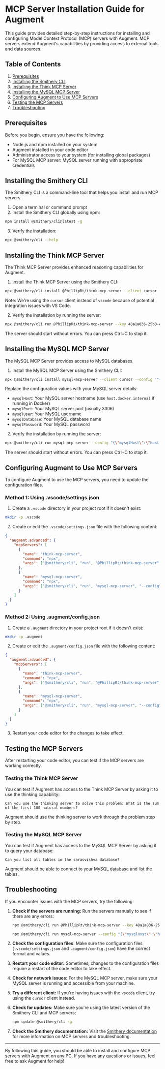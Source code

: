 # MCP Server Installation Guide for Augment

This guide provides detailed step-by-step instructions for installing and configuring Model Context Protocol (MCP) servers with Augment. MCP servers extend Augment's capabilities by providing access to external tools and data sources.

## Table of Contents

1. [Prerequisites](#prerequisites)
2. [Installing the Smithery CLI](#installing-the-smithery-cli)
3. [Installing the Think MCP Server](#installing-the-think-mcp-server)
4. [Installing the MySQL MCP Server](#installing-the-mysql-mcp-server)
5. [Configuring Augment to Use MCP Servers](#configuring-augment-to-use-mcp-servers)
6. [Testing the MCP Servers](#testing-the-mcp-servers)
7. [Troubleshooting](#troubleshooting)

## Prerequisites

Before you begin, ensure you have the following:

- Node.js and npm installed on your system
- Augment installed in your code editor
- Administrator access to your system (for installing global packages)
- For MySQL MCP server: MySQL server running with appropriate credentials

## Installing the Smithery CLI

The Smithery CLI is a command-line tool that helps you install and run MCP servers.

1. Open a terminal or command prompt
2. Install the Smithery CLI globally using npm:

```bash
npm install @smithery/cli@latest -g
```

3. Verify the installation:

```bash
npx @smithery/cli --help
```

## Installing the Think MCP Server

The Think MCP Server provides enhanced reasoning capabilities for Augment.

1. Install the Think MCP Server using the Smithery CLI:

```bash
npx @smithery/cli install @PhillipRt/think-mcp-server --client cursor --key 48a1a836-25b3-4f2e-a88b-39b47c09b85a
```

Note: We're using the `cursor` client instead of `vscode` because of potential integration issues with VS Code.

2. Verify the installation by running the server:

```bash
npx @smithery/cli run @PhillipRt/think-mcp-server --key 48a1a836-25b3-4f2e-a88b-39b47c09b85a
```

The server should start without errors. You can press Ctrl+C to stop it.

## Installing the MySQL MCP Server

The MySQL MCP Server provides access to MySQL databases.

1. Install the MySQL MCP Server using the Smithery CLI:

```bash
npx @smithery/cli install mysql-mcp-server --client cursor --config '"{\"mysqlHost\":\"host.docker.internal\",\"mysqlPort\":\"3306\",\"mysqlUser\":\"root\",\"mysqlDatabase\":\"sarasvishva\",\"mysqlPassword\":\"ujkxco2920@\"}"'
```

Replace the configuration values with your MySQL server details:
- `mysqlHost`: Your MySQL server hostname (use `host.docker.internal` if running in Docker)
- `mysqlPort`: Your MySQL server port (usually 3306)
- `mysqlUser`: Your MySQL username
- `mysqlDatabase`: Your MySQL database name
- `mysqlPassword`: Your MySQL password

2. Verify the installation by running the server:

```bash
npx @smithery/cli run mysql-mcp-server --config "{\"mysqlHost\":\"host.docker.internal\",\"mysqlPort\":\"3306\",\"mysqlUser\":\"root\",\"mysqlDatabase\":\"sarasvishva\",\"mysqlPassword\":\"ujkxco2920@\"}"
```

The server should start without errors. You can press Ctrl+C to stop it.

## Configuring Augment to Use MCP Servers

To configure Augment to use the MCP servers, you need to update the configuration files.

### Method 1: Using .vscode/settings.json

1. Create a `.vscode` directory in your project root if it doesn't exist:

```bash
mkdir -p .vscode
```

2. Create or edit the `.vscode/settings.json` file with the following content:

```json
{
  "augment.advanced": {
    "mcpServers": [
      {
        "name": "think-mcp-server",
        "command": "npx",
        "args": ["@smithery/cli", "run", "@PhillipRt/think-mcp-server", "--key", "48a1a836-25b3-4f2e-a88b-39b47c09b85a"]
      },
      {
        "name": "mysql-mcp-server",
        "command": "npx",
        "args": ["@smithery/cli", "run", "mysql-mcp-server", "--config", "{\"mysqlHost\":\"host.docker.internal\",\"mysqlPort\":\"3306\",\"mysqlUser\":\"root\",\"mysqlDatabase\":\"sarasvishva\",\"mysqlPassword\":\"ujkxco2920@\"}"]
      }
    ]
  }
}
```

### Method 2: Using .augment/config.json

1. Create a `.augment` directory in your project root if it doesn't exist:

```bash
mkdir -p .augment
```

2. Create or edit the `.augment/config.json` file with the following content:

```json
{
  "augment.advanced": {
    "mcpServers": [
      {
        "name": "think-mcp-server",
        "command": "npx",
        "args": ["@smithery/cli", "run", "@PhillipRt/think-mcp-server", "--key", "48a1a836-25b3-4f2e-a88b-39b47c09b85a"]
      },
      {
        "name": "mysql-mcp-server",
        "command": "npx",
        "args": ["@smithery/cli", "run", "mysql-mcp-server", "--config", "{\"mysqlHost\":\"host.docker.internal\",\"mysqlPort\":\"3306\",\"mysqlUser\":\"root\",\"mysqlDatabase\":\"sarasvishva\",\"mysqlPassword\":\"ujkxco2920@\"}"]
      }
    ]
  }
}
```

3. Restart your code editor for the changes to take effect.

## Testing the MCP Servers

After restarting your code editor, you can test if the MCP servers are working correctly.

### Testing the Think MCP Server

You can test if Augment has access to the Think MCP Server by asking it to use the thinking capability:

```
Can you use the thinking server to solve this problem: What is the sum of the first 100 natural numbers?
```

Augment should use the thinking server to work through the problem step by step.

### Testing the MySQL MCP Server

You can test if Augment has access to the MySQL MCP Server by asking it to query your database:

```
Can you list all tables in the sarasvishva database?
```

Augment should be able to connect to your MySQL database and list the tables.

## Troubleshooting

If you encounter issues with the MCP servers, try the following:

1. **Check if the servers are running:**
   Run the servers manually to see if there are any errors:

   ```bash
   npx @smithery/cli run @PhillipRt/think-mcp-server --key 48a1a836-25b3-4f2e-a88b-39b47c09b85a
   ```

   ```bash
   npx @smithery/cli run mysql-mcp-server --config "{\"mysqlHost\":\"host.docker.internal\",\"mysqlPort\":\"3306\",\"mysqlUser\":\"root\",\"mysqlDatabase\":\"sarasvishva\",\"mysqlPassword\":\"ujkxco2920@\"}"
   ```

2. **Check the configuration files:**
   Make sure the configuration files (`.vscode/settings.json` and `.augment/config.json`) have the correct format and values.

3. **Restart your code editor:**
   Sometimes, changes to the configuration files require a restart of the code editor to take effect.

4. **Check for network issues:**
   For the MySQL MCP server, make sure your MySQL server is running and accessible from your machine.

5. **Try a different client:**
   If you're having issues with the `vscode` client, try using the `cursor` client instead.

6. **Check for updates:**
   Make sure you're using the latest version of the Smithery CLI and MCP servers:

   ```bash
   npm update @smithery/cli -g
   ```

7. **Check the Smithery documentation:**
   Visit the [Smithery documentation](https://smithery.ai/docs) for more information on MCP servers and troubleshooting.

---

By following this guide, you should be able to install and configure MCP servers with Augment on any PC. If you have any questions or issues, feel free to ask Augment for help!
